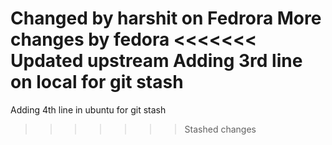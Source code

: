  Changed by harshit on Fedrora
 More changes by fedora
<<<<<<< Updated upstream
 Adding 3rd line on local for git stash
=======
Adding 4th line in ubuntu for git stash
>>>>>>> Stashed changes
